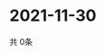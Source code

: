 # 2021-11-30
  共 0条

  <!-- BEGIN -->
  <!-- 最后更新时间Tue Nov 30 2021 01:40:37 GMT+0000 (Coordinated Universal Time) -->
  
  <!-- END -->
  
  